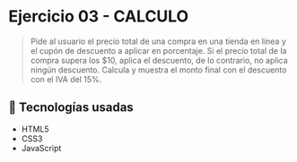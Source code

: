 # Ejercicio 03 - CALCULO

> Pide al usuario el precio total de una compra en una tienda en línea y el cupón de descuento a aplicar en porcentaje. Si el precio total de la compra supera los $10, aplica el descuento, de lo contrario, no aplica ningún descuento. Calcula y muestra el monto final con el descuento con el IVA del 15%.

## 🔧 Tecnologías usadas

- HTML5
- CSS3
- JavaScript 

